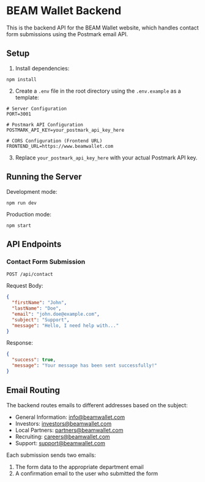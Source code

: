 # BEAM Wallet Backend

This is the backend API for the BEAM Wallet website, which handles contact form submissions using the Postmark email API.

## Setup

1. Install dependencies:

```
npm install
```

2. Create a `.env` file in the root directory using the `.env.example` as a template:

```
# Server Configuration
PORT=3001

# Postmark API Configuration
POSTMARK_API_KEY=your_postmark_api_key_here

# CORS Configuration (Frontend URL)
FRONTEND_URL=https://www.beamwallet.com
```

3. Replace `your_postmark_api_key_here` with your actual Postmark API key.

## Running the Server

Development mode:

```
npm run dev
```

Production mode:

```
npm start
```

## API Endpoints

### Contact Form Submission

`POST /api/contact`

Request Body:

```json
{
  "firstName": "John",
  "lastName": "Doe",
  "email": "john.doe@example.com",
  "subject": "Support",
  "message": "Hello, I need help with..."
}
```

Response:

```json
{
  "success": true,
  "message": "Your message has been sent successfully!"
}
```

## Email Routing

The backend routes emails to different addresses based on the subject:

- General Information: info@beamwallet.com
- Investors: investors@beamwallet.com
- Local Partners: partners@beamwallet.com
- Recruiting: careers@beamwallet.com
- Support: support@beamwallet.com

Each submission sends two emails:

1. The form data to the appropriate department email
2. A confirmation email to the user who submitted the form
